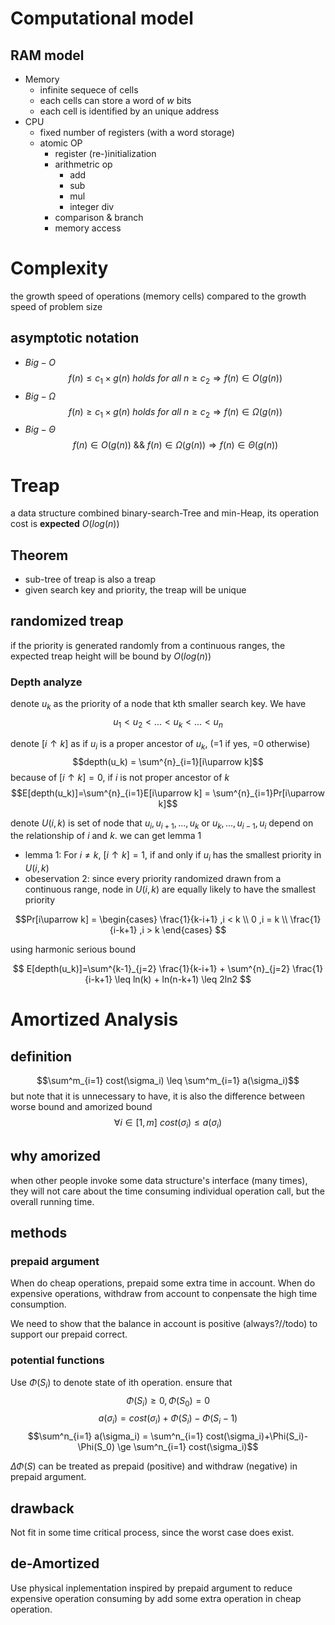 # Computational model
## RAM model
* Memory
    * infinite sequece of cells
    * each cells can store a word of $w$ bits
    * each cell is identified by an unique address
* CPU
    * fixed number of registers (with a word storage)
    * atomic OP
        * register (re-)initialization
        * arithmetric op
            * add
            * sub
            * mul
            * integer div
        * comparison & branch
        * memory access
# Complexity
the growth speed of operations (memory cells) compared to the growth speed of problem size

## asymptotic notation
* $Big-O$
$$f(n) \leq c_1 \times g (n)\ holds\ for\ all\ n \geq c_2 \Rightarrow f(n) \in O(g(n))$$
* $Big-\Omega$
$$f(n) \geq c_1 \times g (n)\ holds\ for\ all\ n \geq c_2 \Rightarrow f(n) \in \Omega(g(n))$$
* $Big-\Theta$
$$f(n) \in O(g(n))\ \&\&\ f(n) \in \Omega(g(n)) \Rightarrow f(n) \in \Theta(g(n))$$

# Treap
a data structure combined binary-search-Tree and min-Heap, its operation cost is **expected** $O(log(n))$
## Theorem
* sub-tree of treap is also a treap
* given search key and priority, the treap will be unique

## randomized treap
if the priority is generated randomly from a continuous ranges, the expected treap height will be bound by $O(log(n))$

### Depth analyze
denote $u_k$ as the priority of a node that kth smaller search key. We have 
$$u_1\lt u_2 \lt ... \lt u_k \lt ... \lt u_n$$

denote $[i\uparrow k]$ as if $u_i$ is a proper ancestor of $u_k$, (=1 if yes, =0 otherwise)
$$depth(u_k) = \sum^{n}_{i=1}[i\uparrow k]$$
because of $[i\uparrow k] = 0$, if $i$ is not proper ancestor of $k$
$$E[depth(u_k)]=\sum^{n}_{i=1}E[i\uparrow k] = \sum^{n}_{i=1}Pr[i\uparrow k]$$ 

denote $U(i,k)$ is set of node that $u_i,u_{i+1},...,u_k$ or $u_k,...,u_{i-1},u_i$ depend on the relationship of $i$ and $k$. we can get lemma 1
* lemma 1: For $i\neq k$, $[i\uparrow k] = 1$, if and only if $u_i$ has the smallest priority in $U(i,k)$
* obeservation 2: since every priority randomized drawn from a continuous range, node in $U(i,k)$ are equally likely to have the smallest priority

$$Pr[i\uparrow k] = \begin{cases}
\frac{1}{k-i+1} ,i < k \\
0 ,i = k \\
\frac{1}{i-k+1} ,i > k
\end{cases}
$$

using harmonic serious bound

$$ E[depth(u_k)]=\sum^{k-1}_{j=2} \frac{1}{k-i+1} + \sum^{n}_{j=2} \frac{1}{i-k+1} \leq ln(k) + ln(n-k+1) \leq 2ln2 $$

# Amortized Analysis
## definition
$$\sum^m_{i=1} cost(\sigma_i) \leq \sum^m_{i=1} a(\sigma_i)$$
but note that it is unnecessary to have, it is also the difference between worse bound and amorized bound
$$ \forall i \in [1,m] \ cost(\sigma_i) \leq a(\sigma_i)$$

## why amorized
when other people invoke some data structure's interface (many times), they will not care about the time consuming individual operation call, but the overall running time.

## methods
### prepaid argument
When do cheap operations, prepaid some extra time in account. When do expensive operations, withdraw from account to conpensate the high time consumption.

We need to show that the balance in account is positive (always?//todo) to support our prepaid correct.

### potential functions
Use $\Phi(S_i)$ to denote state of ith operation. ensure that
$$\Phi(S_i) \ge 0, \Phi(S_0) =0 $$
$$a(\sigma_i) = cost(\sigma_i)+\Phi(S_i)-\Phi(S_i-1)$$
$$\sum^n_{i=1} a(\sigma_i) = \sum^n_{i=1} cost(\sigma_i)+\Phi(S_i)-\Phi(S_0) \ge \sum^n_{i=1} cost(\sigma_i)$$

$\Delta \Phi(S)$ can be treated as prepaid (positive) and withdraw (negative) in prepaid argument.

## drawback
Not fit in some time critical process, since the worst case does exist.

## de-Amortized
Use physical inplementation inspired by prepaid argument to reduce expensive operation consuming by add some extra operation in cheap operation.
